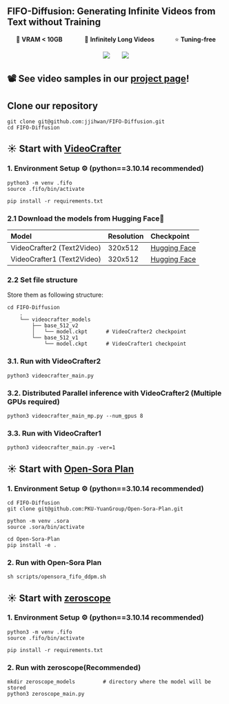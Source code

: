 ## FIFO-Diffusion: Generating Infinite Videos from Text without Training
<div align="center">

<p>
💾 <b> VRAM < 10GB</b> &nbsp;&nbsp;&nbsp;&nbsp;&nbsp;&nbsp;&nbsp;&nbsp;&nbsp;&nbsp;&nbsp;
🚀 <b> Infinitely Long Videos</b> &nbsp;&nbsp;&nbsp;&nbsp;&nbsp;&nbsp;&nbsp;&nbsp;&nbsp;&nbsp;
⭐️ <b> Tuning-free</b>
</p>

<a href="https://jjihwan.github.io/projects/FIFO-Diffusion"><img src='https://img.shields.io/badge/arXiv-red'></a> &nbsp;&nbsp;&nbsp;&nbsp;&nbsp;
<a href="https://jjihwan.github.io/projects/FIFO-Diffusion"><img src='https://img.shields.io/badge/Project-Page-Green'></a>

</div>

## 📽️ See video samples in our <a href="https://jjihwan.github.io/projects/FIFO-Diffusion"> project page</a>!

</div>

## Clone our repository
```
git clone git@github.com:jjihwan/FIFO-Diffusion.git
cd FIFO-Diffusion
```

## ☀️ Start with <a href="https://github.com/AILab-CVC/VideoCrafter">VideoCrafter</a>

### 1. Environment Setup ⚙️ (python==3.10.14 recommended)
```
python3 -m venv .fifo
source .fifo/bin/activate

pip install -r requirements.txt
```

### 2.1 Download the models from Hugging Face🤗
|Model|Resolution|Checkpoint
|:---------|:---------|:--------
|VideoCrafter2 (Text2Video)|320x512|[Hugging Face](https://huggingface.co/VideoCrafter/VideoCrafter2/blob/main/model.ckpt)
|VideoCrafter1 (Text2Video)|320x512|[Hugging Face](https://huggingface.co/VideoCrafter/Text2Video-512/blob/main/model.ckpt)

### 2.2 Set file structure
Store them as following structure:
```
cd FIFO-Diffusion
    .
    └── videocrafter_models
        ├── base_512_v2
        │   └── model.ckpt      # VideoCrafter2 checkpoint
        └── base_512_v1
            └── model.ckpt      # VideoCrafter1 checkpoint
```

### 3.1. Run with VideoCrafter2
```
python3 videocrafter_main.py
```

### 3.2. Distributed Parallel inference with VideoCrafter2 (Multiple GPUs required)

```
python3 videocrafter_main_mp.py --num_gpus 8
```

### 3.3. Run with VideoCrafter1
```
python3 videocrafter_main.py -ver=1
```

## ☀️ Start with <a href="https://github.com/PKU-YuanGroup/Open-Sora-Plan">Open-Sora Plan</a>

### 1. Environment Setup ⚙️ (python==3.10.14 recommended)
```
cd FIFO-Diffusion
git clone git@github.com:PKU-YuanGroup/Open-Sora-Plan.git

python -m venv .sora
source .sora/bin/activate

cd Open-Sora-Plan
pip install -e .
```

### 2. Run with Open-Sora Plan
```
sh scripts/opensora_fifo_ddpm.sh
```

## ☀️ Start with <a href="https://huggingface.co/cerspense/zeroscope_v2_576w">zeroscope</a>

### 1. Environment Setup ⚙️ (python==3.10.14 recommended)
```
python3 -m venv .fifo
source .fifo/bin/activate

pip install -r requirements.txt
```

### 2. Run with zeroscope(Recommended)
```
mkdir zeroscope_models         # directory where the model will be stored
python3 zeroscope_main.py
```
